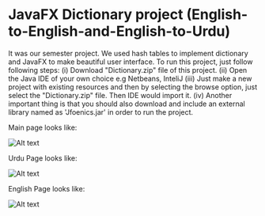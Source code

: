 # JavaFX Dictionary project (English-to-English-and-English-to-Urdu)
It was our semester project. We used hash tables to implement dictionary and JavaFX to make beautiful user interface.
To run this project, just follow following steps:
                                                  (i) Download "Dictionary.zip" file of this project.
                                                  (ii) Open the Java IDE of your own choice e.g Netbeans, InteliJ
                                                  (iii) Just make a new project with existing resources and then by selecting the browse                                                          option, just select the "Dictionary.zip" file. Then IDE would import it.
                                                  (iv) Another important thing is that you should also download and include an external                                                          library named as 'Jfoenics.jar' in order to run the project.
                                                  
Main page looks like: 
      
  ![Alt text](https://github.com/talha3111997/JavaFx-Dictionary-Project-English-to-English-and-English-to-Urdu-/blob/master/main_page.PNG?raw=true)

Urdu Page looks like: 

 ![Alt text](https://github.com/talha3111997/JavaFx-Dictionary-Project-English-to-English-and-English-to-Urdu-/blob/master/urdu.PNG?raw=true)

English Page looks like:

![Alt text](https://github.com/talha3111997/JavaFx-Dictionary-Project-English-to-English-and-English-to-Urdu-/blob/master/english.PNG?raw=true)



